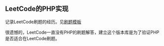 ## LeetCode的PHP实现

记录LeetCode刷题的经历。见[刷题模板](../template.md)

很遗憾的，LeetCode一直没有PHP的刷题解答，建立这个版本库是为了验证PHP是否适合在LeetCode刷题。
